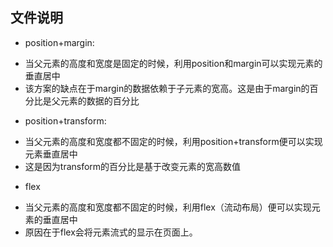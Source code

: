 ## 文件说明
- position+margin:
+ 当父元素的高度和宽度是固定的时候，利用position和margin可以实现元素的垂直居中
+ 该方案的缺点在于margin的数据依赖于子元素的宽高。这是由于margin的百分比是父元素的数据的百分比

- position+transform:
+ 当父元素的高度和宽度都不固定的时候，利用position+transform便可以实现元素垂直居中
+ 这是因为transform的百分比是基于改变元素的宽高数值

- flex
+ 当父元素的高度和宽度都不固定的时候，利用flex（流动布局）便可以实现元素的垂直居中
+ 原因在于flex会将元素流式的显示在页面上。
